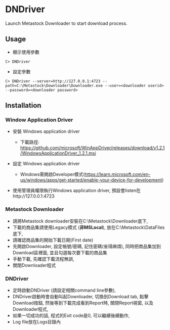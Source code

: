 # DNDriver 

Launch Metastock Downloader to start download process.

## Usage

- 顯示使用參數
```
C> DNDriver       
```

- 設定參數
```
C> DNDriver --server=http://127.0.0.1:4723 --path=C:\Metastock\Downloader\Downloader.exe --user=<downloader userid> --password=<downloader password>
```

## Installation

### Window Application Driver

- 安裝 Windows application driver
  - 下載路徑: https://github.com/microsoft/WinAppDriver/releases/download/v1.2.1/WindowsApplicationDriver_1.2.1.msi

- 設定 Windows application driver
  - Windows需開啟Developer模式(https://learn.microsoft.com/en-us/windows/apps/get-started/enable-your-device-for-development)

- 使用管理員權限執行Windows application driver, 預設會listen在http://127.0.0.1:4723

### Metastock Downloader

- 請將Metastock downloader安裝在C:\Metastock\Downloader底下,
- 下載的商品集請使用Legacy模式 (**非MSLocal**), 放在C:\Metastock\DataFiles底下,
- 請確認商品集的開始下載日期(First date)
- 先開啟Downloader, 設定帳號/密碼, 記住密碼(省得麻煩), 同時把商品集加到Download區裡面, 並且勾選每次要下載的商品集
- 手動下載, 先確認下載流程無誤,
- 關閉Downloader程式

### DNDriver

- 定時啟動DNDriver (請設定相關command line參數),
- DNDriver啟動時會自動叫起Downloader, 切換到Download tab, 點擊Download按鈕, 然後等到下載完成看到Report時, 關閉Report視窗, 以及Downloader程式,
- 如果一切成功的話, 程式的Exit code是0, 可以繼續後續動作,
- Log file放在Logs目錄內
  



